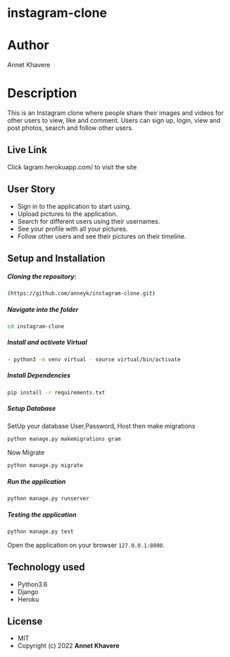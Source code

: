 # instagram-clone
# Author
  Annet Khavere  
  
# Description  
This is an  Instagram clone where people share their  images and videos for other users to view, like and comment.
Users can sign up, login, view and post photos, search and follow other users.
##  Live Link  
 Click lagram.herokuapp.com/  to visit the site
 
## User Story  
  
* Sign in to the application to start using.  
* Upload pictures to the application. 
* Search for different users using their usernames.  
* See your profile with all your pictures.  
* Follow other users and see their pictures on their timeline.  
  

  
## Setup and Installation   
  
##### Cloning the repository:  
 ```bash 
(https://github.com/anneyk/instagram-clone.git)
```
##### Navigate into the folder
 ```bash 
cd instagram-clone
```
##### Install and activate Virtual  
 ```bash 
- python3 -m venv virtual - source virtual/bin/activate  
```  
##### Install Dependencies  
 ```bash 
 pip install -r requirements.txt 
```  
 ##### Setup Database  
  SetUp your database User,Password, Host then make migrations  
 ```bash 
python manage.py makemigrations gram
 ``` 
 Now Migrate  
 ```bash 
 python manage.py migrate 
```
##### Run the application  
 ```bash 
 python manage.py runserver 
```
##### Testing the application  
 ```bash 
 python manage.py test 
```
Open the application on your browser `127.0.0.1:8000`.  
  
  
## Technology used  
  
* Python3.6
* Django
* Heroku


## License 

* MIT  
* Copyright (c) 2022 **Annet Khavere**

